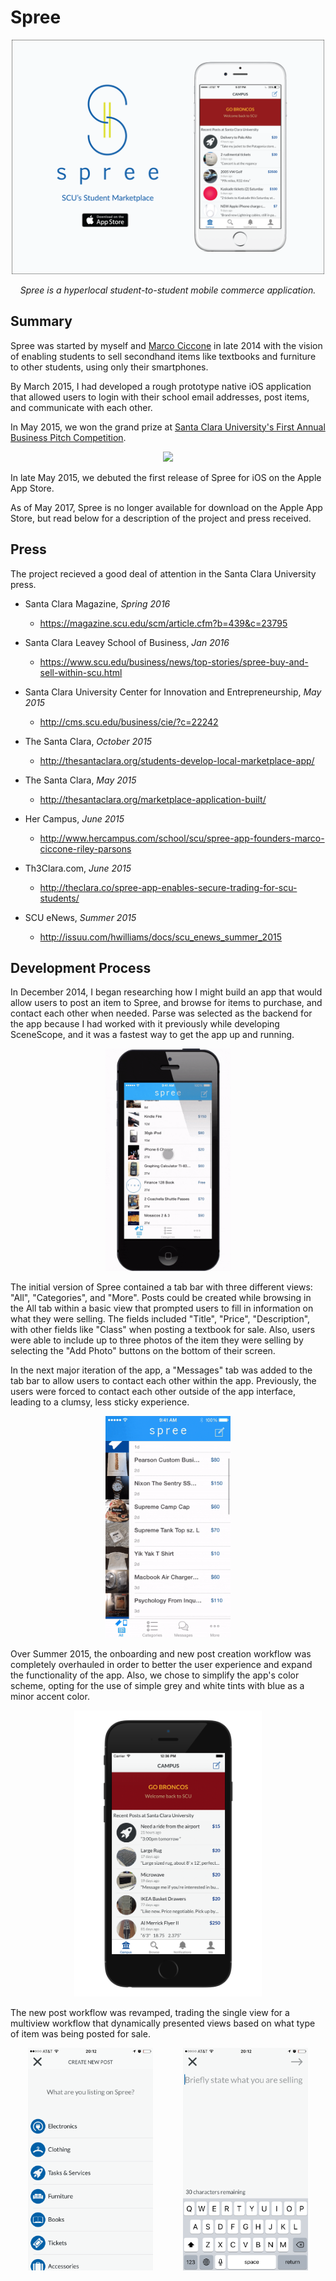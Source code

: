 Spree
=============

<p align='center'>
<img src="https://github.com/rileysparsons/Spree/blob/master/12068868_489158884578950_1678211241584559216_o.png" width="500">
</p>

<p align='center'>
<i>Spree is a hyperlocal student-to-student mobile commerce application.</i>
</p>

## Summary
Spree was started by myself and [Marco Ciccone](https://www.linkedin.com/in/mciccone10) in late 2014 with the vision of enabling students to sell secondhand items like textbooks and furniture to other students, using only their smartphones. 

By March 2015, I had developed a rough prototype native iOS application that allowed users to login with their school email addresses, post items, and communicate with each other. 

In May 2015, we won the grand prize at [Santa Clara University's First Annual Business Pitch Competition](http://cms.scu.edu/business/cie/?c=22242).

<p align='center'>
<img src="http://cms.scu.edu/docs/images/rte/blogapp_img/b319/dsc_5720.jpg" width="300">
</p>

In late May 2015, we debuted the first release of Spree for iOS on the Apple App Store.

As of May 2017, Spree is no longer available for download on the Apple App Store, but read below for a description of the project and press received.

## Press
The project recieved a good deal of attention in the Santa Clara University press.

* Santa Clara Magazine, *Spring 2016*
  * https://magazine.scu.edu/scm/article.cfm?b=439&c=23795
  
* Santa Clara Leavey School of Business, *Jan 2016*
  * https://www.scu.edu/business/news/top-stories/spree-buy-and-sell-within-scu.html

* Santa Clara University Center for Innovation and Entrepreneurship, *May 2015*
  * http://cms.scu.edu/business/cie/?c=22242

* The Santa Clara, *October 2015*
  * http://thesantaclara.org/students-develop-local-marketplace-app/

* The Santa Clara, *May 2015*
  * http://thesantaclara.org/marketplace-application-built/

* Her Campus, *June 2015*
  * http://www.hercampus.com/school/scu/spree-app-founders-marco-ciccone-riley-parsons

* Th3Clara.com, *June 2015*
  * http://theclara.co/spree-app-enables-secure-trading-for-scu-students/

* SCU eNews, *Summer 2015*
  * http://issuu.com/hwilliams/docs/scu_enews_summer_2015


## Development Process
In December 2014, I began researching how I might build an app that would allow users to post an item to Spree, and browse for items to purchase, and contact each other when needed. Parse was selected as the backend for the app because I had worked with it previously while developing SceneScope, and it was a fastest way to get the app up and running.

<p align='center'>
<img src="https://github.com/rileysparsons/Spree/blob/master/spree_prototype_demo.gif" width="200">
</p>

The initial version of Spree contained a tab bar with three different views: "All", "Categories", and "More". Posts could be created while browsing in the All tab within a basic view that prompted users to fill in information on what they were selling. The fields included "Title", "Price", "Description", with other fields like "Class" when posting a textbook for sale. Also, users were able to include up to three photos of the item they were selling by selecting the "Add Photo" buttons on the bottom of their screen.

In the next major iteration of the app, a "Messages" tab was added to the tab bar to allow users to contact each other within the app. Previously, the users were forced to contact each other outside of the app interface, leading to a clumsy, less sticky experience. 

<p align='center'>
<img src="https://github.com/rileysparsons/Spree/blob/master/messages_demo.gif" width="200" alt='In-app messaging created a smoother transaction process and increased user retention'>
</p>

Over Summer 2015, the onboarding and new post creation workflow was completely overhauled in order to better the user experience and expand the functionality of the app. Also, we chose to simplify the app's color scheme, opting for the use of simple grey and white tints with blue as a minor accent color. 

<p align='center'>
<img src="https://github.com/rileysparsons/Spree/blob/master/Nov2015Spree.png" width="300" alt='In Fall 2015 we debuted a new version of the app that featured a much cleaner color scheme and overall UI'>
</p>

The new post workflow was revamped, trading the single view for a multiview workflow that dynamically presented views based on what type of item was being posted for sale.

<p align='center'>
<img src="https://github.com/rileysparsons/Spree/blob/master/spree_workflow_image1.png" width="200" alt='Initial view controller of the new post workflow'> <img height="350" hspace="20"/> <img src="https://github.com/rileysparsons/Spree/blob/master/spree_workflow_image2.png" width="200" alt='Text field prompting user to type title of their new post'> 
</p>
